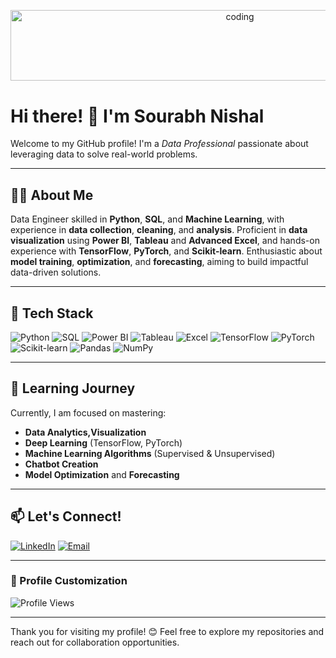 <p align="center">
  <img alt="coding" style="width:19cm; height:3cm;" src="https://miro.medium.com/v2/resize:fit:1400/1*g3zcRSjUu50p7_1brc9c2Q.gif">
</p>


# Hi there! 👋 I'm Sourabh Nishal

Welcome to my GitHub profile! I'm a *Data Professional* passionate about leveraging data to solve real-world problems.

---

## 👨‍💻 About Me

Data Engineer skilled in **Python**, **SQL**, and **Machine Learning**, with experience in **data collection**, **cleaning**, and **analysis**. Proficient in **data visualization** using **Power BI**, **Tableau** and **Advanced Excel**, and hands-on experience with **TensorFlow**, **PyTorch**, and **Scikit-learn**. Enthusiastic about **model training**, **optimization**, and **forecasting**, aiming to build impactful data-driven solutions.

---

## 🚀 Tech Stack

![Python](https://img.shields.io/badge/-Python-3776AB?logo=python&logoColor=white&style=flat)
![SQL](https://img.shields.io/badge/-SQL-4479A1?logo=postgresql&logoColor=white&style=flat)
![Power BI](https://img.shields.io/badge/-Power%20BI-FFB81C?style=flat)
![Tableau](https://img.shields.io/badge/-Tableau-E97627?style=flat)
![Excel](https://img.shields.io/badge/-Excel-217346?style=flat)
![TensorFlow](https://img.shields.io/badge/-TensorFlow-FF6F00?logo=tensorflow&logoColor=white&style=flat)
![PyTorch](https://img.shields.io/badge/-PyTorch-EE4C2C?logo=pytorch&logoColor=white&style=flat)
![Scikit-learn](https://img.shields.io/badge/-Scikit_learn-F7931E?logo=scikit-learn&logoColor=white&style=flat)
![Pandas](https://img.shields.io/badge/-Pandas-150458?logo=pandas&logoColor=white&style=flat)
![NumPy](https://img.shields.io/badge/-NumPy-013243?logo=numpy&logoColor=white&style=flat)


---

## 🌱 Learning Journey

Currently, I am focused on mastering:
- **Data Analytics,Visualization**
- **Deep Learning** (TensorFlow, PyTorch)
- **Machine Learning Algorithms** (Supervised & Unsupervised)
- **Chatbot Creation**
- **Model Optimization** and **Forecasting**

---

## 📫 Let's Connect!

[![LinkedIn](https://img.shields.io/badge/-LinkedIn-0077B5?logo=linkedin&logoColor=white&style=flat-square)](https://www.linkedin.com/in/sourabh-nishal-k/)
[![Email](https://img.shields.io/badge/-Email-D14836?logo=gmail&logoColor=white&style=flat-square)](mailto:sourabhnishal1@gmail.com)

---

### 🎨 Profile Customization

![Profile Views](https://komarev.com/ghpvc/?username=SourabhNishal&color=brightgreen)

---

Thank you for visiting my profile! 😊 Feel free to explore my repositories and reach out for collaboration opportunities.
